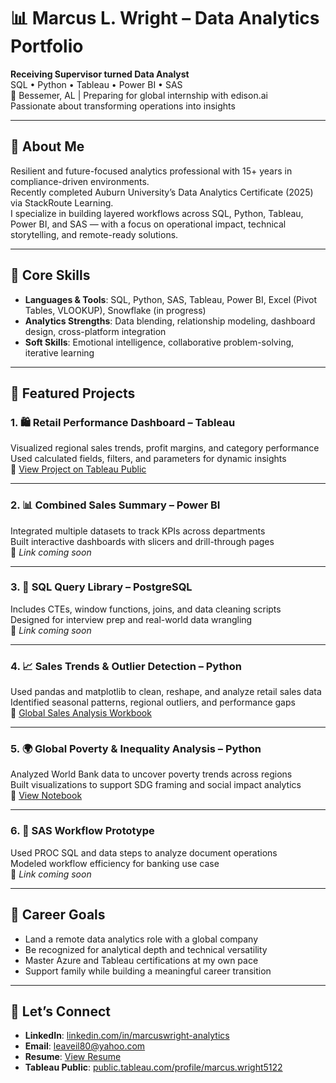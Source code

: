 # 📊 Marcus L. Wright – Data Analytics Portfolio

**Receiving Supervisor turned Data Analyst**  
SQL • Python • Tableau • Power BI • SAS  
📍 Bessemer, AL | Preparing for global internship with edison.ai  
Passionate about transforming operations into insights

---

## 👤 About Me

Resilient and future-focused analytics professional with 15+ years in compliance-driven environments.  
Recently completed Auburn University’s Data Analytics Certificate (2025) via StackRoute Learning.  
I specialize in building layered workflows across SQL, Python, Tableau, Power BI, and SAS — with a focus on operational impact, technical storytelling, and remote-ready solutions.

---

## 🧠 Core Skills

- **Languages & Tools**: SQL, Python, SAS, Tableau, Power BI, Excel (Pivot Tables, VLOOKUP), Snowflake (in progress)  
- **Analytics Strengths**: Data blending, relationship modeling, dashboard design, cross-platform integration  
- **Soft Skills**: Emotional intelligence, collaborative problem-solving, iterative learning

---

## 🚀 Featured Projects

### 1. 🛍️ Retail Performance Dashboard – Tableau  
Visualized regional sales trends, profit margins, and category performance  
Used calculated fields, filters, and parameters for dynamic insights  
🔗 [View Project on Tableau Public](https://public.tableau.com/app/profile/marcus.wright5122/viz/Retail_Performance_Dashboard_2025/RetailSalesTrendsTableauShowcase)

---

### 2. 📊 Combined Sales Summary – Power BI  
Integrated multiple datasets to track KPIs across departments  
Built interactive dashboards with slicers and drill-through pages  
🔗 *Link coming soon*

---

### 3. 🧮 SQL Query Library – PostgreSQL  
Includes CTEs, window functions, joins, and data cleaning scripts  
Designed for interview prep and real-world data wrangling  
🔗 *Link coming soon*

---

### 4. 📈 Sales Trends & Outlier Detection – Python  
Used pandas and matplotlib to clean, reshape, and analyze retail sales data  
Identified seasonal patterns, regional outliers, and performance gaps  
🔗 [Global Sales Analysis Workbook](https://github.com/marcuslwright/heathion333/blob/main/dashboards/Global_sales_Analysis_Marcus%20Wright.xlsx)

---

### 5. 🌍 Global Poverty & Inequality Analysis – Python  
Analyzed World Bank data to uncover poverty trends across regions  
Built visualizations to support SDG framing and social impact analytics  
🔗 [View Notebook](https://github.com/marcuslwright/heathion333/blob/main/poverty-analysis-worldbank.ipynb)

---

### 6. 🏦 SAS Workflow Prototype  
Used PROC SQL and data steps to analyze document operations  
Modeled workflow efficiency for banking use case  
🔗 *Link coming soon*

---

## 🎯 Career Goals

- Land a remote data analytics role with a global company  
- Be recognized for analytical depth and technical versatility  
- Master Azure and Tableau certifications at my own pace  
- Support family while building a meaningful career transition

---

## 🤝 Let’s Connect

- **LinkedIn**: [linkedin.com/in/marcuswright-analytics](https://www.linkedin.com/in/marcuswright-analytics)  
- **Email**: leaveil80@yahoo.com  
- **Resume**: [View Resume](https://github.com/marcuslwright/resume/blob/main/Marcus_Wright_Resume.pdf)  
- **Tableau Public**: [public.tableau.com/profile/marcus.wright5122](https://public.tableau.com/app/profile/marcus.wright5122)
